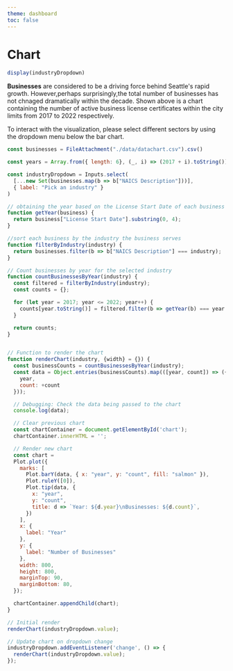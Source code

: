 ```yaml
---
theme: dashboard
toc: false
---
```

# Chart

```js
display(industryDropdown)
```

<p><b>Businesses</b> are considered to be a driving force behind Seattle's rapid growth. However,perhaps surprisingly,the total number of businesses has not chnaged dramatically within the decade. Shown above is a chart containing the number of active business license
certificates within the city limits from 2017 to 2022
respectively.
</p>

<p>To interact with the visualization, please select different sectors by using the dropdown menu below the bar chart.
</p>



```js
const businesses = FileAttachment("./data/datachart.csv").csv()
```
```js
const years = Array.from({ length: 6}, (_, i) => (2017 + i).toString());
```

```js
const industryDropdown = Inputs.select(
  [...new Set(businesses.map(b => b["NAICS Description"]))],
  { label: "Pick an industry" }
)
```

```js
// obtaining the year based on the License Start Date of each business
function getYear(business) {
  return business["License Start Date"].substring(0, 4);
}
```
```js
//sort each business by the industry the business serves
function filterByIndustry(industry) {
  return businesses.filter(b => b["NAICS Description"] === industry);
}
```
```js
// Count businesses by year for the selected industry
function countBusinessesByYear(industry) {
  const filtered = filterByIndustry(industry);
  const counts = {};

  for (let year = 2017; year <= 2022; year++) {
    counts[year.toString()] = filtered.filter(b => getYear(b) === year.toString()).length;
  }

  return counts;
}
```
```js

// Function to render the chart
function renderChart(industry, {width} = {}) {
  const businessCounts = countBusinessesByYear(industry);
  const data = Object.entries(businessCounts).map(([year, count]) => ({
    year,
    count: +count
  }));

  // Debugging: Check the data being passed to the chart
  console.log(data);

  // Clear previous chart
  const chartContainer = document.getElementById('chart');
  chartContainer.innerHTML = '';

  // Render new chart
  const chart =
  Plot.plot({
    marks: [
      Plot.barY(data, { x: "year", y: "count", fill: "salmon" }),
      Plot.ruleY([0]),
      Plot.tip(data, {
        x: "year",
        y: "count",
        title: d => `Year: ${d.year}\nBusinesses: ${d.count}`,
      })
    ],
    x: {
      label: "Year"
    },
    y: {
      label: "Number of Businesses"
    },
    width: 800,
    height: 800,
    marginTop: 90,
    marginBottom: 80,
  });

  chartContainer.appendChild(chart);
}

// Initial render
renderChart(industryDropdown.value);

// Update chart on dropdown change
industryDropdown.addEventListener('change', () => {
  renderChart(industryDropdown.value);
});

```




